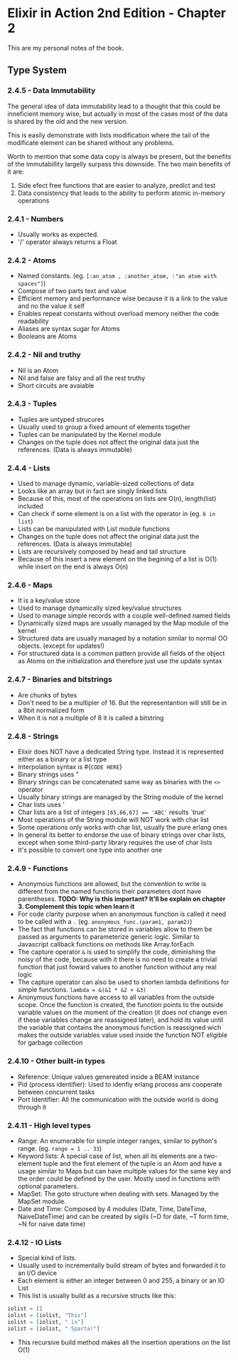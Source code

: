 # Elixir in Action 2nd Edition - Chapter 2
This are my personal notes of the book.
## Type System

### 2.4.5 - Data Immutability
The general idea of data immutability lead to a thought that this could be inneficient memory wise, but actually in most of the cases most of the data is shared by the old and the new version.

This is easily demonstrate with lists modification where the tail of the modificate element can be shared without any problems.

Worth to mention that some data copy is always be present, but the benefits of the immutabillity largelly surpass this downside. The two main benefits of it are:
1. Side efect free functions that are easier to analyze, predict and test
2. Data consistency that leads to the ability to perform atomic in-memory operations

### 2.4.1 - Numbers
- Usually works as expected. 
- '/' operator always returns a Float
### 2.4.2 - Atoms
- Named constants. (eg. `[:an_atom , :another_atom, :"an atom with spaces"]`)
- Compose of two parts text and value
- Efficient memory and performance wise because it is a link to the value and no the value it self
- Enables repeat constants without overload memory neither the code readability
- Aliases are syntax sugar for Atoms
- Booleans are Atoms
### 2.4.2 - Nil and truthy
- Nil is an Atom
- Nil and false are falsy and all the rest truthy
- Short circuits are avaiable
### 2.4.3 - Tuples
- Tuples are untyped strucures
- Usually used to group a fixed amount of elements together
- Tuples can be manipulated by the Kernel module
- Changes on the tuple does not affect the original data just the references. (Data is always immutable)

### 2.4.4 - Lists
- Used to manage dynamic, variable-sized collections of data
- Looks like an array but in fact are singly linked lists
- Because of this, most of the operations on lists are O(n), length(list) included
- Can check if some element is on a list with the operator in (eg. `6 in list`)
- Lists can be manipulated with List module functions
- Changes on the tuple does not affect the original data just the references. (Data is always immutable)
- Lists are recursively composed by head and tail structure
- Because of this insert a new element on the begining of a list is O(1) while insert on the end is always O(n)

### 2.4.6 - Maps
- It is a key/value store
- Used to manage dynamically sized key/value structures
- Used to manage simple records with a couple well-defined named fields
- Dynamically sized maps are usually managed by the Map module of the kernel
- Structured data are usually managed by a notation similar to normal OO objects. (except for updates!)
- For structured data is a common pattern provide all fields of the object as Atoms on the initialization and therefore just use the update syntax

### 2.4.7 - Binaries and bitstrings
- Are chunks of bytes
- Don't need to be a multipler of 16. But the representantion will still be in a 8bit normalized form
- When it is not a multiple of 8 it is called a bitstring

### 2.4.8 - Strings
- Elixir does NOT have a dedicated String type. Instead it is represented either as a binary or a list type
- Interpolation syntax is #{`CODE HERE`}
- Binary strings uses "
- Binary strings can be concatenated same way as binaries with the `<>` operator
- Usually binary strings are managed by the String module of the kernel
- Char lists uses '
- Char lists are a list of integers `[65,66,67] == 'ABC'` results `true'
- Most operations of the String module will NOT work with char list
- Some operations only works with char list, usually the pure erlang ones
- In general its better to endorse the use of binary strings over char lists, except when some third-party library requires the use of char lists
- It's possible to convert one type into another one

### 2.4.9 - Functions
- Anonymous functions are allowed, but the convention to write is different from the named functions their parameters dont have parentheses. **TODO: Why is this important? It'll be explain on chapter 3. Complement this topic when learn it**
- For code clarity purpose when an anonymous function is called it need to be called with a `.` (eg. `anonymous_func.(param1, param2)`)
- The fact that functions can be stored in variables allow to them be passed as arguments to parameterize generic logic. Similar to Javascript callback functions on methods like Array.forEach
- The capture operator `&` is used to simplify the code, diminishing the noisy of the code, because with it there is no need to create a trivial function that just foward values to another function without any real logic
- The capture operator can also be used to shorten lambda definitions for simple functions. `lambda = &(&1 * &2 + &3)`
- Anonymous functions have access to all variables from the outside scope. Once the function is created, the function points to the outside variable values on the moment of the creation (it does not change even if these variables change are reassigned later), and hold its value until the variable that contains the anonymous function is reassigned wich makes the outside variables value used inside the function NOT eligible for garbage collection

### 2.4.10 - Other built-in types
- Reference: Unique values genereated inside a BEAM instance
- Pid (process identifier): Used to idenfiy erlang process ans cooperate between concurrent tasks
- Port Identifier: All the communication with the outside world is doing through it

### 2.4.11 - High level types
- Range: An enumerable for simple integer ranges, similar to python's range. (eg. `range = 1 .. 33`)
- Keyword lists: A special case of list, when all its elements are a two-element tuple and the first element of the tuple is an Atom and have a usage similar to Maps but can have multiple values for the same key and the order could be defined by the user. Mostly used in functions with optional parameters.
- MapSet: The goto structure when dealing with sets. Managed by the MapSet module.
- Date and Time: Composed by 4 modules (Date, Time, DateTime, NaiveDateTime) and can be created by sigils (~D for date, ~T form time, ~N for naive date time)

### 2.4.12 - IO Lists
- Special kind of lists.
- Usually used to incrementally build stream of bytes and forwarded it to an I/O device
- Each element is either an integer between 0 and 255, a binary or an IO List
- This list is usually build as a recursive structs like this: 
```elixir
iolist = []
iolist = [iolist, "This"]
iolist = [iolist, " is"]
iolist = [iolist, " Sparta!"]
```
- This recursive build method makes all the insertion operations on the list O(1)

